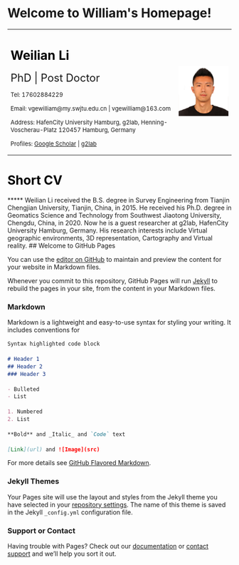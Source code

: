 # Welcome to William's Homepage!
<table border="0">
  <tr>
    <td width="75%">
      <h1><font color=black>Weilian Li</font></h1>
      <p><font size=5>PhD | Post Doctor</font></p>
      <p><font size=2>Tel: 17602884229</font></p>
      <p><font size=2>Email: vgewilliam@my.swjtu.edu.cn | vgewilliam@163.com</font></p>
      <p><font size=2>Address: HafenCity University Hamburg, g2lab, Henning-Voscherau-Platz 120457 Hamburg, Germany</font></p>
      <p><font size=2>Profiles: <a href="https://scholar.google.com/citations?user=9nRqNbMAAAAJ&hl=zh-CN">Google Scholar</a> | <a href="http://www.geomatik-          hamburg.de/g2lab/li.html">g2lab</a></font></p>
    </td>
    <td width="25%">
      <img src="/大头照.jpg" width="100%"> 
    </td>
  </tr>
</table>

<h1><font color=black>Short CV</font></h1>
*****
Weilian Li received the B.S. degree in Survey Engineering from Tianjin Chengjian University, Tianjin, China, in 2015. He received his Ph.D. degree in Geomatics Science and Technology from Southwest Jiaotong University, Chengdu, China, in 2020. Now he is a guest researcher at g2lab, HafenCity University Hamburg, Germany.  
His research interests include Virtual geographic environments, 3D representation, Cartography and Virtual reality.
## Welcome to GitHub Pages

You can use the [editor on GitHub](https://github.com/vgewilliam/vgewilliam.github.io/edit/main/README.md) to maintain and preview the content for your website in Markdown files.

Whenever you commit to this repository, GitHub Pages will run [Jekyll](https://jekyllrb.com/) to rebuild the pages in your site, from the content in your Markdown files.

### Markdown

Markdown is a lightweight and easy-to-use syntax for styling your writing. It includes conventions for

```markdown
Syntax highlighted code block

# Header 1
## Header 2
### Header 3

- Bulleted
- List

1. Numbered
2. List

**Bold** and _Italic_ and `Code` text

[Link](url) and ![Image](src)
```

For more details see [GitHub Flavored Markdown](https://guides.github.com/features/mastering-markdown/).

### Jekyll Themes

Your Pages site will use the layout and styles from the Jekyll theme you have selected in your [repository settings](https://github.com/vgewilliam/vgewilliam.github.io/settings/pages). The name of this theme is saved in the Jekyll `_config.yml` configuration file.

### Support or Contact

Having trouble with Pages? Check out our [documentation](https://docs.github.com/categories/github-pages-basics/) or [contact support](https://support.github.com/contact) and we’ll help you sort it out.
